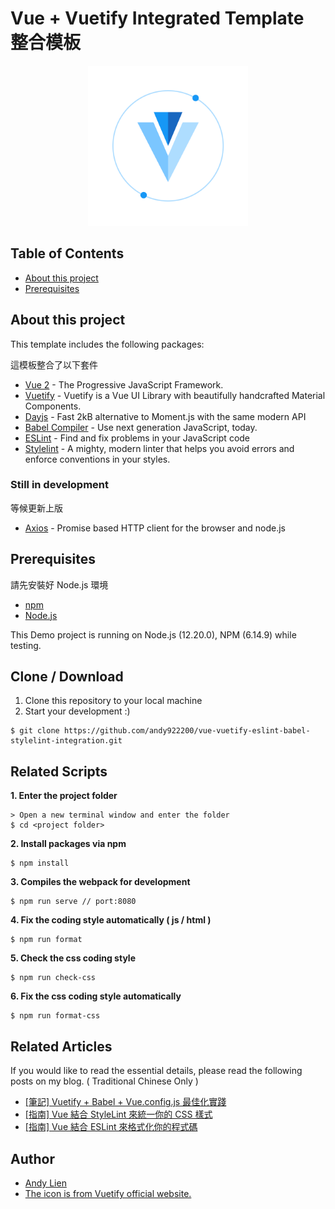 # Vue + Vuetify Integrated Template 整合模板

<p align="center">
    <img src="./iconForReadme.png" alt="CocktailsLogo" width="256" height="256">
</p>

## Table of Contents
- [About this project](#about-this-project)
- [Prerequisites](#prerequisites)

## About this project 
<p>This template includes the following packages:</p>
<p>這模板整合了以下套件</p>

- [Vue 2](https://vuejs.org/) - The Progressive JavaScript Framework.
- [Vuetify](https://vuetifyjs.com/en/) - Vuetify is a Vue UI Library with beautifully handcrafted Material Components.
- [Dayjs](https://day.js.org/) - Fast 2kB alternative to Moment.js with the same modern API
- [Babel Compiler](https://babeljs.io/) - Use next generation JavaScript, today.
- [ESLint](https://eslint.org/) - Find and fix problems in your JavaScript code
- [Stylelint](https://stylelint.io/) - A mighty, modern linter that helps you avoid errors and enforce conventions in your styles.

### Still in development
<p>等候更新上版</p>

- [Axios](https://github.com/axios/axios) - Promise based HTTP client for the browser and node.js

## Prerequisites
<p>請先安裝好 Node.js 環境</p>

- [npm](https://www.npmjs.com/get-npm)
- [Node.js](https://nodejs.org/en/download/)

This Demo project is running on Node.js (12.20.0), NPM (6.14.9) while testing.

## Clone / Download
1. Clone this repository to your local machine
2. Start your development :)

```
$ git clone https://github.com/andy922200/vue-vuetify-eslint-babel-stylelint-integration.git
```

## Related Scripts

**1. Enter the project folder**
```
> Open a new terminal window and enter the folder
$ cd <project folder>
```
**2. Install packages via npm**
```
$ npm install
```
**3. Compiles the webpack for development**
```
$ npm run serve // port:8080
```
**4. Fix the coding style automatically ( js / html )**
```
$ npm run format
```
**5. Check the css coding style**
```
$ npm run check-css
```

**6. Fix the css coding style automatically**
```
$ npm run format-css
```

## Related Articles
If you would like to read the essential details, please read the following posts on my blog. ( Traditional Chinese Only )
- [[筆記] Vuetify + Babel + Vue.config.js 最佳化實踐](https://smlpoints.com/notes-vuetify-babel-vue-config-js-best-practice.html) 
- [[指南] Vue 結合 StyleLint 來統一你的 CSS 樣式](https://smlpoints.com/guide-vue-integrated-stylelint-to-format-css-automatically.html) 
- [[指南] Vue 結合 ESLint 來格式化你的程式碼](https://smlpoints.com/guide-vue-integrated-eslint-to-format-js-automatically.html) 

## Author
- [Andy Lien](https://github.com/andy922200)
- [The icon is from Vuetify official website.](https://vuetifyjs.com/en/)